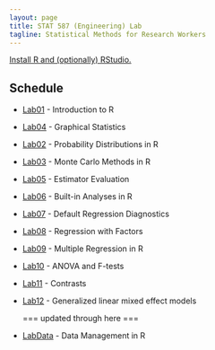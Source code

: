 ```yaml
---
layout: page
title: STAT 587 (Engineering) Lab
tagline: Statistical Methods for Research Workers
---
```


[Install R and (optionally) RStudio.](installation.html)

## Schedule

 - [Lab01](lab01/lab01.html) - Introduction to R
 - [Lab04](lab02/lab02.html) - Graphical Statistics
 - [Lab02](lab03/lab03.html) - Probability Distributions in R
 - [Lab03](lab04/lab04.html) - Monte Carlo Methods in R
 - [Lab05](lab05/lab05.html) - Estimator Evaluation
 - [Lab06](lab06/lab06.html) - Built-in Analyses in R
 - [Lab07](lab07/lab07.html) - Default Regression Diagnostics
 - [Lab08](lab08/lab08.html) - Regression with Factors
 - [Lab09](lab09/lab09.html) - Multiple Regression in R
 - [Lab10](lab10/lab10.html) - ANOVA and F-tests
 - [Lab11](lab11/lab11.html) - Contrasts
 - [Lab12](lab12/lab12.html) - Generalized linear mixed effect models
 
   === updated through here ===
  
 - [LabData](labData/lab02.html) - Data Management in R

